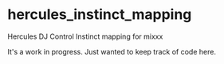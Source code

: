 hercules_instinct_mapping
=========================

Hercules DJ Control Instinct mapping for mixxx


It's a work in progress.  Just wanted to keep track of code here.
